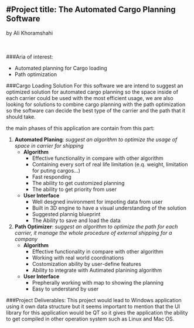 #Project title: The Automated Cargo Planning Software
---
by Ali Khoramshahi
<br>
<br>
<br>

###Aria of interest:
* Automated planning for Cargo loading 
* Path optimization 

###Cargo Loading Solution
For this software we are intend to suggest an optimized solution for automated cargo planning so the space inside of each carrier could be used with the most efficient usage, we are also looking for solutions to combine cargo planning with the path optimization so the software can decide the best type of the carrier and the path that it should take.

the main phases of this application are contain from this part:

1. **Automated Planing**: *suggest an algorithm to optimize the usage of space in carrier for shipping*
    * **Algorithm**
    	* Effective functionality in compare with other algorithm
		* Containing every sort of real life limitation (e.q. weight, limitation for puting cargos...)
		* Fast responding 
		* The ability to get customized planning
		* The ability to get priority from user
	* **User Interface**
		* Well desgned invironment for impoting data from user
		* Built in 3D engine to have a visual understanding of the solution
		* Suggested plannig blueprint 
		* The Ability to save and load the data
2. **Path Optimizer**: *suggest an algorithm to optimize the path for each carrier, it manage the whole procedure of external shipping for a company*
	* **Algorithm**
		* Effective functionality in compare with other algorithm
		* Working with real world coordinations
		* Costomization ability by user-define features
		* Ability to integrate with Autimated planining algorithm
	* **User Interface**
		* Prepherally working with map to showing the planning 
		* Easy to understand by user 

###Project Deliverables:
This project would lead to Windows application using it own data structure but it seems important to mention that the UI library for this application would be QT so it gives the application the ability to get compiled in other operation system such as Linux and Mac OS.    